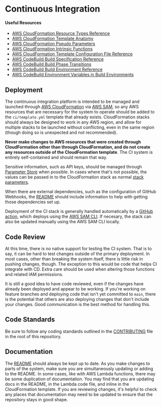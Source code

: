# Continuous Integration

#### Useful Resources

- [AWS CloudFormation Resource Types Reference](https://docs.aws.amazon.com/AWSCloudFormation/latest/UserGuide/aws-template-resource-type-ref.html)
- [AWS CloudFormation Template Anatomy](https://docs.aws.amazon.com/AWSCloudFormation/latest/UserGuide/template-anatomy.html)
- [AWS CloudFormation Pseudo Parameters](https://docs.aws.amazon.com/AWSCloudFormation/latest/UserGuide/pseudo-parameter-reference.html)
- [AWS CloudFormation Intrinsic Functions](https://docs.aws.amazon.com/AWSCloudFormation/latest/UserGuide/intrinsic-function-reference.html)
- [AWS CloudFormation Template Configuration File Reference](https://docs.aws.amazon.com/AWSCloudFormation/latest/UserGuide/continuous-delivery-codepipeline-cfn-artifacts.html#d0e10050)
- [AWS CodeBuild Build Specification Reference](https://docs.aws.amazon.com/codebuild/latest/userguide/build-spec-ref.html)
- [AWS CodeBuild Build Phase Transitions](https://docs.aws.amazon.com/codebuild/latest/userguide/view-build-details.html#view-build-details-phases)
- [AWS CodeBuild Build Environment Reference](https://docs.aws.amazon.com/codebuild/latest/userguide/build-env-ref.html)
- [AWS CodeBuild Environment Variables in Build Environments](https://docs.aws.amazon.com/codebuild/latest/userguide/build-env-ref-env-vars.html)

## Deployment

The continuous integration platform is intended to be managed and launched through [AWS CloudFormation](https://aws.amazon.com/cloudformation/) via [AWS SAM](https://aws.amazon.com/serverless/sam/), so any AWS resources that are necessary for the system to operate should be added to the `ci/template.yml` template that already exists. CloudFormation stacks should always be designed to work in any AWS region, and allow for multiple stacks to be launched without conflicting, even in the same region (though doing so is unexpected and not recommended).

**Never make changes to AWS resources that were created through CloudFormation other than through CloudFormation, and do not create any resources outside of the CloudFormation template**. The CI system is entirely self-contained and should remain that way.

Sensitive information, such as API keys, should be managed through [Parameter Store](http://docs.aws.amazon.com/systems-manager/latest/userguide/systems-manager-paramstore.html) when possible. In cases where that's not possible, the values can be passed in to the CloudFormation stack as normal [stack parameters](http://docs.aws.amazon.com/AWSCloudFormation/latest/UserGuide/parameters-section-structure.html).

When there are external dependencies, such as the configuration of GitHub Webhooks, the [README](https://github.com/PRX/Infrastructure/blob/main/ci/README.md) should include information to help with getting those dependencies set up.

Deployment of the CI stack is generally handled automatically by a [GitHub action](https://github.com/PRX/Infrastructure/blob/main/.github/workflows/deploy-ci-stack.yml), which deploys using the [AWS SAM CLI](https://docs.aws.amazon.com/serverless-application-model/latest/developerguide/serverless-sam-reference.html#serverless-sam-cli). If necesary, the stack can also be updated manually using the AWS SAM CLI locally.

## Code Review

At this time, there is no native support for testing the CI system. That is to say, it can be hard to test changes outside of the primary deployment. In most cases, other than breaking the system itself, there is little risk in pushing changes, though. The exception to this would be code that helps CI integrate with CD. Extra care should be used when altering those functions and related IAM permissions.

It is still a good idea to have code reviewed, even if the changes have already been deployed and appear to be working. If you're working on feature branches and deploying code that isn't yet committed to `main`, there is the potential that others are also deploying changes that don't include your changes. Good communication is the best method for handling this.

## Code Standards

Be sure to follow any coding standards outlined in the [CONTRIBUTING](https://github.com/PRX/Infrastructure/blob/main/CONTRIBUTING.md) file in the root of this repository.

## Documentation

The [README](https://github.com/PRX/Infrastructure/blob/main/ci/README.md) should always be kept up to date. As you make changes to parts of the system, make sure you are simultaneously updating or adding to the README. In some cases, like with AWS Lambda functions, there may be some duplication of documentation. You may find that you are updating docs in the README, in the Lambda code file, and inline in the CloudFormation template. If you are reviewing changes, it's helpful to check any places that documentation may need to be updated to ensure that the repository stays in good shape.
